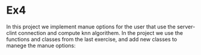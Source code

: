 # Ex4

In this project we implement manue options for the user that use the server-clint connection and compute knn algorithem. In the project we use the functions and classes from the last exercise, and add new classes to manege the manue options:
